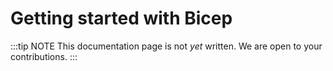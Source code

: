 # Getting started with Bicep

:::tip NOTE
This documentation page is not _yet_ written. We are open to your contributions.
:::